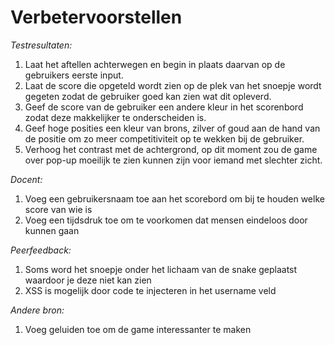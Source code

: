 # Verbetervoorstellen
_Testresultaten:_
1. Laat het aftellen achterwegen en begin in plaats daarvan op de gebruikers eerste input.
2. Laat de score die opgeteld wordt zien op de plek van het snoepje wordt gegeten zodat de gebruiker goed kan zien wat dit opleverd.
3. Geef de score van de gebruiker een andere kleur in het scorenbord zodat deze makkelijker te onderscheiden is.
4. Geef hoge posities een kleur van brons, zilver of goud aan de hand van de positie om zo meer competitiviteit op te wekken bij de gebruiker.
5. Verhoog het contrast met de achtergrond, op dit moment zou de game over pop-up moeilijk te zien kunnen zijn voor iemand met slechter zicht.

_Docent:_
1. Voeg een gebruikersnaam toe aan het scorebord om bij te houden welke score van wie is
2. Voeg een tijdsdruk toe om te voorkomen dat mensen eindeloos door kunnen gaan

_Peerfeedback:_
1. Soms word het snoepje onder het lichaam van de snake geplaatst waardoor je deze niet kan zien
2. XSS is mogelijk door code te injecteren in het username veld

_Andere bron:_
1. Voeg geluiden toe om de game interessanter te maken
